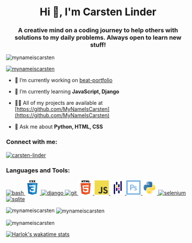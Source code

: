 <h1 align="center">Hi 👋, I'm Carsten Linder</h1>
<h3 align="center">A creative mind on a coding journey to help others with solutions to my daily problems. Always open to learn new stuff!</h3>

<p align="left"> <img src="https://komarev.com/ghpvc/?username=mynameiscarsten&label=Profile%20views&color=0e75b6&style=flat" alt="mynameiscarsten" /> </p>

<p align="left"> <a href="https://github.com/ryo-ma/github-profile-trophy"><img src="https://github-profile-trophy.vercel.app/?username=mynameiscarsten" alt="mynameiscarsten" /></a> </p>

- 🔭 I’m currently working on [beat-portfolio](https://github.com/MyNameIsCarsten/beat-portfolio)

- 🌱 I’m currently learning **JavaScript, Django**

- 👨‍💻 All of my projects are available at [https://github.com/MyNameIsCarsten](https://github.com/MyNameIsCarsten)

- 💬 Ask me about **Python, HTML, CSS**

<h3 align="left">Connect with me:</h3>
<p align="left">
<a href="https://linkedin.com/in/carsten-linder" target="blank"><img align="center" src="https://raw.githubusercontent.com/rahuldkjain/github-profile-readme-generator/master/src/images/icons/Social/linked-in-alt.svg" alt="carsten-linder" height="30" width="40" /></a>
</p>

<h3 align="left">Languages and Tools:</h3>
<p align="left"> <a href="https://www.gnu.org/software/bash/" target="_blank" rel="noreferrer"> <img src="https://www.vectorlogo.zone/logos/gnu_bash/gnu_bash-icon.svg" alt="bash" width="40" height="40"/> </a> <a href="https://www.w3schools.com/css/" target="_blank" rel="noreferrer"> <img src="https://raw.githubusercontent.com/devicons/devicon/master/icons/css3/css3-original-wordmark.svg" alt="css3" width="40" height="40"/> </a> <a href="https://www.djangoproject.com/" target="_blank" rel="noreferrer"> <img src="https://cdn.worldvectorlogo.com/logos/django.svg" alt="django" width="40" height="40"/> </a> <a href="https://git-scm.com/" target="_blank" rel="noreferrer"> <img src="https://www.vectorlogo.zone/logos/git-scm/git-scm-icon.svg" alt="git" width="40" height="40"/> </a> <a href="https://www.w3.org/html/" target="_blank" rel="noreferrer"> <img src="https://raw.githubusercontent.com/devicons/devicon/master/icons/html5/html5-original-wordmark.svg" alt="html5" width="40" height="40"/> </a> <a href="https://developer.mozilla.org/en-US/docs/Web/JavaScript" target="_blank" rel="noreferrer"> <img src="https://raw.githubusercontent.com/devicons/devicon/master/icons/javascript/javascript-original.svg" alt="javascript" width="40" height="40"/> </a> <a href="https://pandas.pydata.org/" target="_blank" rel="noreferrer"> <img src="https://raw.githubusercontent.com/devicons/devicon/2ae2a900d2f041da66e950e4d48052658d850630/icons/pandas/pandas-original.svg" alt="pandas" width="40" height="40"/> </a> <a href="https://www.photoshop.com/en" target="_blank" rel="noreferrer"> <img src="https://raw.githubusercontent.com/devicons/devicon/master/icons/photoshop/photoshop-line.svg" alt="photoshop" width="40" height="40"/> </a> <a href="https://www.python.org" target="_blank" rel="noreferrer"> <img src="https://raw.githubusercontent.com/devicons/devicon/master/icons/python/python-original.svg" alt="python" width="40" height="40"/> </a> <a href="https://www.selenium.dev" target="_blank" rel="noreferrer"> <img src="https://raw.githubusercontent.com/detain/svg-logos/780f25886640cef088af994181646db2f6b1a3f8/svg/selenium-logo.svg" alt="selenium" width="40" height="40"/> </a> <a href="https://www.sqlite.org/" target="_blank" rel="noreferrer"> <img src="https://www.vectorlogo.zone/logos/sqlite/sqlite-icon.svg" alt="sqlite" width="40" height="40"/> </a> </p>

<p><img align="left" src="https://github-readme-stats.vercel.app/api/top-langs?username=mynameiscarsten&show_icons=true&locale=en&layout=compact" alt="mynameiscarsten" /></p>

<p>&nbsp;<img align="center" src="https://github-readme-stats.vercel.app/api?username=mynameiscarsten&show_icons=true&locale=en" alt="mynameiscarsten" /></p>

<p><img align="center" src="https://github-readme-streak-stats.herokuapp.com/?user=mynameiscarsten&" alt="mynameiscarsten" /></p>

[![Harlok's wakatime stats](https://github-readme-stats.vercel.app/api/wakatime?username=mynameiscarsten)](https://github.com/anuraghazra/github-readme-stats)
